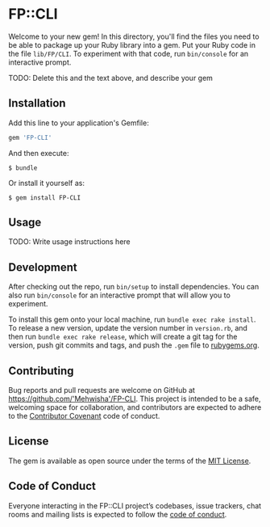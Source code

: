 # FP::CLI

Welcome to your new gem! In this directory, you'll find the files you need to be able to package up your Ruby library into a gem. Put your Ruby code in the file `lib/FP/CLI`. To experiment with that code, run `bin/console` for an interactive prompt.

TODO: Delete this and the text above, and describe your gem

## Installation

Add this line to your application's Gemfile:

```ruby
gem 'FP-CLI'
```

And then execute:

    $ bundle

Or install it yourself as:

    $ gem install FP-CLI

## Usage

TODO: Write usage instructions here

## Development

After checking out the repo, run `bin/setup` to install dependencies. You can also run `bin/console` for an interactive prompt that will allow you to experiment.

To install this gem onto your local machine, run `bundle exec rake install`. To release a new version, update the version number in `version.rb`, and then run `bundle exec rake release`, which will create a git tag for the version, push git commits and tags, and push the `.gem` file to [rubygems.org](https://rubygems.org).

## Contributing

Bug reports and pull requests are welcome on GitHub at https://github.com/'Mehwisha'/FP-CLI. This project is intended to be a safe, welcoming space for collaboration, and contributors are expected to adhere to the [Contributor Covenant](http://contributor-covenant.org) code of conduct.

## License

The gem is available as open source under the terms of the [MIT License](https://opensource.org/licenses/MIT).

## Code of Conduct

Everyone interacting in the FP::CLI project’s codebases, issue trackers, chat rooms and mailing lists is expected to follow the [code of conduct](https://github.com/'Mehwisha'/FP-CLI/blob/master/CODE_OF_CONDUCT.md).
